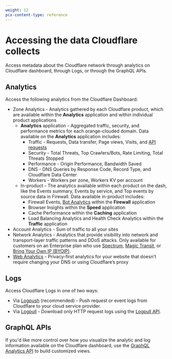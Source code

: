 ```yaml
---
weight: 12
pcx-content-type: reference
---
```


# Accessing the data Cloudflare collects

Access metadata about the Cloudflare network through analytics on Cloudflare dashboard, through Logs, or through the GraphQL APIs.

## Analytics

Access the following analytics from the Cloudflare Dashboard:

- Zone Analytics - Analytics gathered by each Cloudflare product, which are available within the **Analytics** application and within individual product applications
  - **Analytics** application - Aggregated traffic, security, and performance metrics for each orange-clouded domain. Data available on the **Analytics** application includes:
    - Traffic - Requests, Data transfer, Page views, Visits, and [API requests](https://developers.cloudflare.com/api-security/products/api-discovery#api-requests)
    - Security - Total Threats, Top Crawlers/Bots, Rate Limiting, Total Threats Stopped
    - Performance - Origin Performance, Bandwidth Saved
    - DNS - DNS Queries by Response Code, Record Type, and Cloudflare Data Center
    - Workers - Workers per zone, Workers KV per account
  - In-product - The analytics available within each product on the dash, like the Events summary, Events by service, and Top events by source data in Firewall. Data available in-product includes:
    - Firewall Events, [Bot Analytics](https://developers.cloudflare.com/bots/bot-analytics) within the **Firewall** application
    - Browser Insights within the **Speed** application
    - Cache Performance within the **Caching** application
    - Load Balancing Analytics and Health Check Analytics within the **Traffic** application
- Account Analytics - Sum of traffic to all your sites
- Network Analytics - Analytics that provide visibility into network and transport-layer traffic patterns and DDoS attacks. Only available for customers on an Enterprise plan who use [Spectrum](https://developers.cloudflare.com/spectrum/), [Magic Transit](https://developers.cloudflare.com/magic-transit/), or [Bring Your Own IP (BYOIP)](https://developers.cloudflare.com/byoip/).
- [Web Analytics](https://developers.cloudflare.com/analytics/web-analytics) - Privacy-first analytics for your website that doesn't require changing your DNS or using Cloudflare’s proxy

## Logs

Access Cloudflare Logs in one of two ways:

- Via [Logpush](https://developers.cloudflare.com/logs/logpush) (recommended) - Push request or event logs from Cloudflare to your cloud service provider.
- Via [Logpull](https://developers.cloudflare.com/logs/logpull-api) - Download only HTTP request logs using the [Logpull API](https://api.cloudflare.com/#logs-received-properties).

## GraphQL APIs

If you'd like more control over how you visualize the analytic and log information available on the Cloudflare dashboard, use the [GraphQL Analytics API](https://developers.cloudflare.com/analytics/graphql-api) to build customized views.
